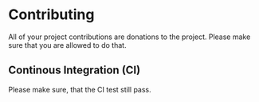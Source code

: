 # Contributing

All of your project contributions are donations to the project. Please make sure
that you are allowed to do that.

## Continous Integration (CI)

Please make sure, that the CI test still pass.
